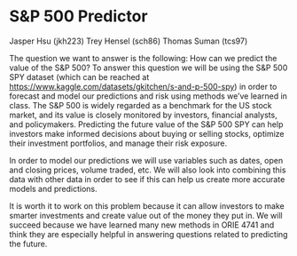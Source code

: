 # S&P 500 Predictor
Jasper Hsu (jkh223)
Trey Hensel (sch86)
Thomas Suman (tcs97)

The question we want to answer is the following: How can we predict the value of the S&P 500? To answer this question we will be using the S&P 500 SPY dataset (which can be reached at https://www.kaggle.com/datasets/gkitchen/s-and-p-500-spy) in order to forecast and model our predictions and risk using methods we’ve learned in class. The S&P 500 is widely regarded as a benchmark for the US stock market, and its value is closely monitored by investors, financial analysts, and policymakers. Predicting the future value of the S&P 500 SPY can help investors make informed decisions about buying or selling stocks, optimize their investment portfolios, and manage their risk exposure.

In order to model our predictions we will use variables such as dates, open and closing prices, volume traded, etc. We will also look into combining this data with other data in order to see if this can help us create more accurate models and predictions.

It is worth it to work on this problem because it can allow investors to make smarter investments and create value out of the money they put in. We will succeed because we have learned many new methods in ORIE 4741 and think they are especially helpful in answering questions related to predicting the future.

